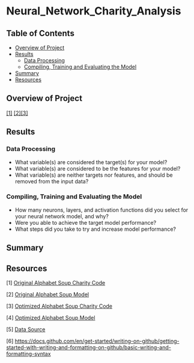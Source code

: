 # Neural_Network_Charity_Analysis

## Table of Contents
- [Overview of Project](#OverviewProject)
- [Results](#Results)
  * [Data Processing](#DataProcessing)
  * [Compiling, Training and Evaluating the Model](#Compiling)
- [Summary](#Summary)
- [Resources](#Resources)

## <a name="OverviewProject"></a>Overview of Project

[[1]](#1) [[2]](#2)[[3]](#3)

## <a name="Results"></a>Results

### <a name="DataProcessing"></a>Data Processing

  * What variable(s) are considered the target(s) for your model?
  * What variable(s) are considered to be the features for your model?
  * What variable(s) are neither targets nor features, and should be removed from the input data?
  
### <a name="Compiling"></a>Compiling, Training and Evaluating the Model

  * How many neurons, layers, and activation functions did you select for your neural network model, and why?
  * Were you able to achieve the target model performance?
  * What steps did you take to try and increase model performance?

## <a name="Summary"></a> Summary

  

## <a name="Resources"></a>Resources

<a name="1">[1]</a> [Original Alphabet Soup Charity Code](https://github.com/tamiespinosa/Neural_Network_Charity_Analysis/blob/main/AlphabetSoupCharity.ipynb)

<a name="2">[2]</a> [Original Alphabet Soup Model](https://github.com/tamiespinosa/Neural_Network_Charity_Analysis/blob/main/AlphabetSoupCharity.h5)

<a name="3">[3]</a> [Optimized Alphabet Soup Charity Code](https://github.com/tamiespinosa/Neural_Network_Charity_Analysis/blob/main/AlphabetSoupCharity_Optimzation.ipynb)

<a name="4">[4]</a> [Optimized Alphabet Soup Model](https://github.com/tamiespinosa/Neural_Network_Charity_Analysis/blob/main/AlphabetSoupCharity_Optimization.h5)


<a name="5">[5]</a> [Data Source](https://github.com/tamiespinosa/Neural_Network_Charity_Analysis/blob/main/Resources/charity_data.csv)

[6] https://docs.github.com/en/get-started/writing-on-github/getting-started-with-writing-and-formatting-on-github/basic-writing-and-formatting-syntax
